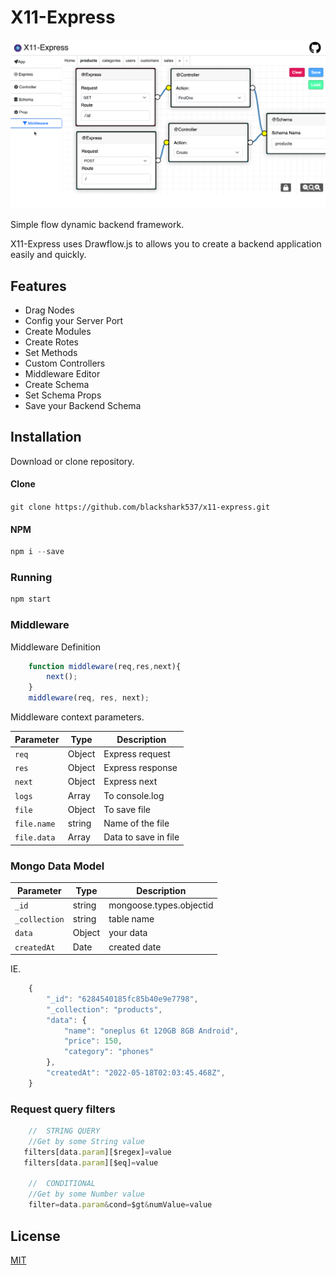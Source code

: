 # X11-Express

![Demo](https://github.com/blackshark537/x11-express/raw/master/public/demo.png)

Simple flow dynamic backend framework.

X11-Express uses Drawflow.js to allows you to create a backend application easily and quickly.

## Features
- Drag Nodes
- Config your Server Port
- Create Modules
- Create Rotes
- Set Methods
- Custom Controllers
- Middleware Editor
- Create Schema
- Set Schema Props
- Save your Backend Schema

## Installation
Download or clone repository.

#### Clone
`git clone https://github.com/blackshark537/x11-express.git`

#### NPM
```javascript
npm i --save
```

### Running
```javascript
npm start
```

### Middleware
Middleware Definition
```javascript
    function middleware(req,res,next){
        next();
    }
    middleware(req, res, next);
```

Middleware context parameters.

Parameter | Type | Description
--- | --- | ---
`req` | Object | Express request
`res` | Object | Express response
`next` | Object | Express next
`logs` | Array | To console.log
`file` | Object | To save file
`file.name` | string | Name of the file
`file.data` | Array | Data to save in file

### Mongo Data Model
Parameter | Type | Description
--- | --- | ---
`_id` | string | mongoose.types.objectid
`_collection` | string | table name
`data` | Object | your data
`createdAt` | Date | created date 

IE.
```javascript
    {
        "_id": "6284540185fc85b40e9e7798",
        "_collection": "products",
        "data": {
            "name": "oneplus 6t 120GB 8GB Android",
            "price": 150,
            "category": "phones"
        },
        "createdAt": "2022-05-18T02:03:45.468Z",
    }
```
### Request query filters
```javascript
    //  STRING QUERY
    //Get by some String value
   filters[data.param][$regex]=value
   filters[data.param][$eq]=value
    
    //  CONDITIONAL
    //Get by some Number value
    filter=data.param&cond=$gt&numValue=value

```

## License

[MIT](LICENSE)
